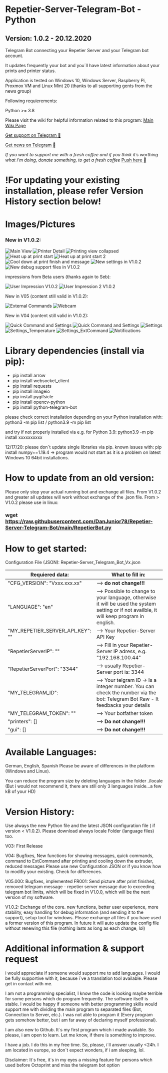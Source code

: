 # Repetier-Server-Telegram-Bot - Python
## Version: 1.0.2 - 20.12.2020
Telegram Bot connecting your Repetier Server and your Telegram bot account.

It updates frequently your bot and you´ll have latest information about your prints and printer status.

Application is tested on Windows 10, Windows Server, Raspberry Pi, Proxmox VM and Linux Mint 20 (thanks to all supporting gents from the news group)

Following requierements:

Python >= 3.8 

Please visit the wiki for helpful information related to this program: [Main Wiki Page](https://github.com/DanJunior78/Repetier-Server-Telegram-Bot/wiki)

[Get support on Telegram :face_with_head_bandage:](https://t.me/Repetier_S_Telegram_Bot_Support)

[Get news on Telegram :newspaper:](https://t.me/Repetier_Server_Telegram)

_If you want to support me with a fresh coffee and if you think it´s worthing what i'm doing, donate something, to get a fresh coffee_
[Push here :love_letter:](https://paypal.me/DanielGlock78)

# !For updating your existing installation, please refer Version History section below!
# Images/Pictures

### New in V1.0.2:

![Main View](/00_Pictures/main_view_v1_0.JPG)
![Printer Detail](/00_Pictures/main_detail_view_v1_0.JPG)
![Printing view collapsed](/00_Pictures/printing_v1_0.JPG)
![Heat up at print start](/00_Pictures/heat_up_v1_0.JPG)
![Heat up at print start 2](/00_Pictures/heat_up2_v1_0.JPG)
![Cool down at print finish and message](/00_Pictures/cool_down_messages_V1_0.JPG)
![New settings in V1.0.2](/00_Pictures/settings_v1_0.JPG)
![New debug support files in V1.0.2](/00_Pictures/Debug_Support.JPG)

impressions from Beta users (thanks again to Seb):

![User Impression V1.0.2](/00_Pictures/main_view_v1_0_by_Seb.JPG)
![User Impression 2 V1.0.2](/00_Pictures/main_view_v1_0_by_Seb2.JPG)


New in V05 (content still valid in V1.0.2):

![External Commands](/00_Pictures/ExtCommands.JPG)
![Webcam](/00_Pictures/Webcam_Items.JPG)

New in V04 (content still valid in V1.0.2):

![Quick Command and Settings](/00_Pictures/QuickCommandsAndSettings_V04.JPG)
![Quick Command and Settings](/00_Pictures/QuickCommands_V04.JPG)
![Settings](/00_Pictures/Settings_V04.JPG)
![Settings_Temperature](/00_Pictures/Settings3_V04.JPG)
![Settings_ExtCommand](/00_Pictures/Settings2_V04.JPG)
![Notifications](/00_Pictures/Notifications_V04.JPG)

# Library dependencies (install via pip):

- pip install arrow
- pip install websocket_client
- pip install requests
- pip install imageio
- pip install pygifsicle
- pip install opencv-python
- pip install python-telegram-bot

please check correct installation depending on your Python installation with: python3 -m pip list / python3.9 -m pip list

and try if not properly installed via e.g. for Python 3.9: python3.9 -m pip install xxxxxxxxxx

12/17/20: please don´t update single libraries via pip. known issues with: pip install numpy==1.19.4 -> program would not start as it is a problem on latest Windows 10 64bit installations.

# How to update from an old version:

Please only stop your actual running bot and exchange all files. From V1.0.2 and greater all updates will work without exchange of the .json file.
From > V1.0.2 please use in linux: 
### wget https://raw.githubusercontent.com/DanJunior78/Repetier-Server-Telegram-Bot/main/RepetierBot.py

# How to get started:

Configuration File (JSON): Repetier-Server_Telegram_Bot_Vx.json

Requiered data:| What to fill in:
---------------|-----------------
"CFG_VERSION": "Vxxx.xxx.xx"| --> **do not change!!!**
"LANGUAGE": "en"| --> Possible to change to your language, otherwise it will be used the system setting or if not availble, it will keep program in english.
"MY_REPETIER_SERVER_API_KEY": ""| --> Your Repetier-Server API Key
"RepetierServerIP": ""| --> Fill in your Repetier-Server IP adress, e.g. "192.168.100.44"
"RepetierServerPort": "3344"| --> usually Repetier-Server port is: 3344 
"MY_TELEGRAM_ID": | -->  Your telgram ID -> Is a integer number. You can check the number via the bot: Telegram Bot Raw - It feedbacks your details
"MY_TELEGRAM_TOKEN": ""| --> Your botfather token 
"printers": [] | --> **Do not change!!!**
"gui": [] | --> **Do not change!!!**

# Available Languages:

German, English, Spanish
Please be aware of differences in the platform (Windows and Linux).

You can reduce the program size by deleting languages in the folder ./locale (But i would not recommend it, there are still only 3 languages inside...a few kB of your HD)

# Version History:
Use always the new Python file and the latest JSON configuration file ( if version < V1.0.2). Please download always locale Folder (language files) too. 

V03: First Release

V04: Bugfixes, New functions for showing messages, quick commands, command to ExtCommand after printing and cooling down the extruder, reduced messages
  Please use new Configuration JSON or if you know how to modifiy your existing. Check for differences.
  
V05.000: Bugfixes, implemented FR001: Send picture after print finished, removed telegram message - repetier server message due to exceeding telegram bot limits, which will be fixed in V1.0.0, which will be the next version of my software.

V1.0.2:
Exchange of the core. new functions, better user experience, more stability, easy handling for debug information (and sending it to the support), setup tool for windows.
Please exchange all files if you have used a former version of this program. In future it will auto update the config file without renewing this file (nothing lasts as long as each change, lol)

# Additional information & support request

i would appreciate if someone would support me to add languages. I would be fully supportive with it, because i´ve a translation tool available. 
Please get in contact with me.

I am not a programming specialist, I know the code is looking maybe terrible for some persons which do program frequently.
The software itself is stable. I would be happy if someone with better programming skills would support me with dividing the main program to separated files (Bot, Connection to Server, etc.). I was not able to program it (Every program gets somehow better, but i am far away of declaring myself professional). 

I am also new to Github. It´s my first program which i made available. So please, i am open to learn. Let me know, if there is something to improve.

I have a job. I do this in my free time. So, please, i´ll answer usually <24h. I am located in europe, so don´t expect wonders, if i am sleeping, lol.

Disclaimer: It´s free, it´s in my eyes a missing feature for persons which used before Octoprint and miss the telegram bot option
